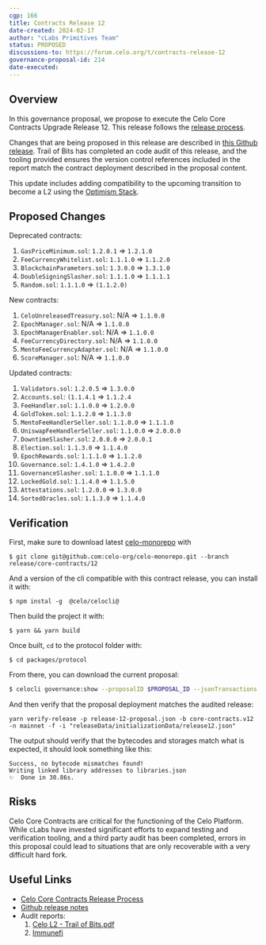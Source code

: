 ```yaml
---
cgp: 166
title: Contracts Release 12
date-created: 2024-02-17
author: "cLabs Primitives Team"
status: PROPOSED
discussions-to: https://forum.celo.org/t/contracts-release-12
governance-proposal-id: 214
date-executed:
---
```

 
## Overview
 
In this governance proposal, we propose to execute the Celo Core Contracts Upgrade Release 12. This release follows the [release process](https://docs.celo.org/community/release-process/smart-contracts).

Changes that are being proposed in this release are described in [this Github release](https://github.com/celo-org/celo-monorepo/releases/tag/core-contracts.v12). Trail of Bits has completed an code audit of this release, and the tooling provided ensures the version control references included in the report match the contract deployment described in the proposal content.

This update includes adding compatibility to the upcoming transition to become a L2 using the [Optimism Stack](https://docs.celo.org/cel2/whats-changed/op-l2).
 
 
## Proposed Changes
 
Deprecated contracts:
1. `GasPriceMinimum.sol`: `1.2.0.1` => `1.2.1.0`
2. `FeeCurrencyWhitelist.sol`: `1.1.1.0` => `1.1.2.0`
3. `BlockchainParameters.sol`: `1.3.0.0` => `1.3.1.0`
4. `DoubleSigningSlasher.sol`: `1.1.1.0` => `1.1.1.1`
5. `Random.sol`: `1.1.1.0` => `(1.1.2.0)` 

New contracts:

1. `CeloUnreleasedTreasury.sol`: N/A => `1.1.0.0`
2. `EpochManager.sol`: N/A => `1.1.0.0`
3. `EpochManagerEnabler.sol`: N/A => `1.1.0.0`
4. `FeeCurrencyDirectory.sol`: N/A => `1.1.0.0`
6. `MentoFeeCurrencyAdapter.sol`: N/A => `1.1.0.0`
7. `ScoreManager.sol`: N/A => `1.1.0.0`

Updated contracts:
1. `Validators.sol`: `1.2.0.5` => `1.3.0.0`
2. `Accounts.sol`: `(1.1.4.1` => `1.1.2.4`
3. `FeeHandler.sol`: `1.1.0.0` => `1.2.0.0`
4. `GoldToken.sol`: `1.1.2.0` => `1.1.3.0`
5. `MentoFeeHandlerSeller.sol`: `1.1.0.0` => `1.1.1.0`
6. `UniswapFeeHandlerSeller.sol`: `1.1.0.0` => `2.0.0.0`
7. `DowntimeSlasher.sol`: `2.0.0.0` => `2.0.0.1`
8. `Election.sol`: `1.1.3.0` => `1.1.4.0`
9. `EpochRewards.sol`: `1.1.1.0` => `1.1.2.0`
10. `Governance.sol`: `1.4.1.0` => `1.4.2.0`
11. `GovernanceSlasher.sol`: `1.1.0.0` => `1.1.1.0`
12. `LockedGold.sol`: `1.1.4.0` => `1.1.5.0`
13. `Attestations.sol`: `1.2.0.0` => `1.3.0.0`
14. `SortedOracles.sol`: `1.1.3.0` => `1.1.4.0`
 
## Verification
 
First, make sure to download latest [celo-monorepo](https://github.com/celo-org/celo-monorepo/) with

`$ git clone git@github.com:celo-org/celo-monorepo.git --branch release/core-contracts/12`

And a version of the cli compatible with this contract release, you can install it with:

`$ npm instal -g  @celo/celocli@`

Then build the project it with:

`$ yarn && yarn build`

Once built, `cd` to the protocol folder with:

`$ cd packages/protocol`

From there, you can download the current proposal:

```bash
$ celocli governance:show --proposalID $PROPOSAL_ID --jsonTransactions release-12-proposal.json --node https://forno.celo.org
```

And then verify that the proposal deployment matches the audited release:

```
yarn verify-release -p release-12-proposal.json -b core-contracts.v12 -n mainnet -f -i "releaseData/initializationData/release12.json"
```

The output should verify that the bytecodes and storages match what is expected, it should look something like this:

```
Success, no bytecode mismatches found!
Writing linked library addresses to libraries.json
✨  Done in 30.86s.
```
 
## Risks
 
Celo Core Contracts are critical for the functioning of the Celo Platform. While cLabs have invested significant efforts to expand testing and verification tooling, and a third party audit has been completed, errors in this proposal could lead to situations that are only recoverable with a very difficult hard fork.

 
## Useful Links

- [Celo Core Contracts Release Process](https://docs.celo.org/community/release-process/smart-contracts)
- [Github release notes](https://github.com/celo-org/celo-monorepo/releases/tag/core-contracts.v12)
- Audit reports: 
  1. [Celo L2 - Trail of Bits.pdf](https://github.com/user-attachments/files/18804807/Celo.L2.-.Trail.of.Bits.pdf)
  2. [Immunefi](https://github.com/user-attachments/files/18832341/Celo.Audit.Competition.Summary.Report.pdf)

